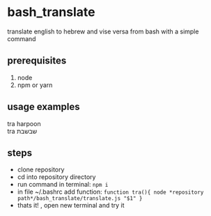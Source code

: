 # bash_translate
translate english to hebrew and vise versa from bash with a simple command  
## prerequisites
1. node
2. npm or yarn
## usage examples
tra harpoon <br />
tra שבשבת

## steps
- clone repository
- cd into repository directory
- run command in terminal: `npm i`
- in file ~/.bashrc add function:
`
function tra(){
	node *repository path*/bash_translate/translate.js "$1"
}
`
- thats it! , open new terminal and try it
